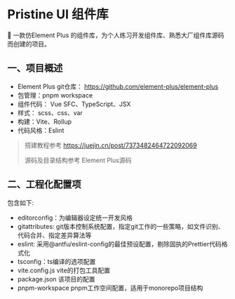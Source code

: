 # Pristine UI 组件库
🎉 一款仿Element Plus 的组件库，为个人练习开发组件库、熟悉大厂组件库源码而创建的项目。

## 一、项目概述
- Element Plus git仓库： https://github.com/element-plus/element-plus
- 包管理：pnpm workspace
- 组件代码： Vue SFC、TypeScript、JSX
- 样式： scss、css、var
- 构建：Vite、Rollup
- 代码风格：Eslint
> 搭建教程参考 https://juejin.cn/post/7373482464722092069
>
> 源码及目录结构参考 Element Plus源码

## 二、工程化配置项
包含如下:
- editorconfig：为编辑器设定统一开发风格
- gitattributes: git版本控制系统配置，指定git工作的一些策略，如文件识别、代码合并、指定差异算法等
- eslint: 采用@antfu/eslint-config的最佳预设配置，剔除固执的Prettier代码格式化
- tsconfig：ts编译的选项配置
- vite.config.js vite的打包工具配置
- package.json 该项目的配置
- pnpm-workspace pnpm工作空间配置，适用于monorepo项目结构
